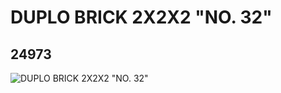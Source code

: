 # DUPLO BRICK 2X2X2 "NO. 32"
## 24973
![DUPLO BRICK 2X2X2 "NO. 32"](https://lc-www-live-s.legocdn.com/media/bricks/5/2/6136459.jpg)